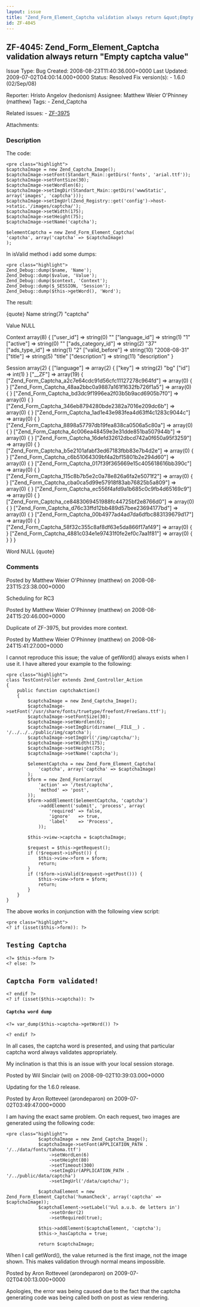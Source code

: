 ```yaml
---
layout: issue
title: "Zend_Form_Element_Captcha validation always return &quot;Empty captcha value&quot;"
id: ZF-4045
---
```


ZF-4045: Zend\_Form\_Element\_Captcha validation always return "Empty captcha value"
------------------------------------------------------------------------------------

 Issue Type: Bug Created: 2008-08-23T11:40:36.000+0000 Last Updated: 2009-07-02T04:00:14.000+0000 Status: Resolved Fix version(s): - 1.6.0 (02/Sep/08)
 
 Reporter:  Hristo Angelov (hedonism)  Assignee:  Matthew Weier O'Phinney (matthew)  Tags: - Zend\_Captcha
 
 Related issues: - [ZF-3975](/issues/browse/ZF-3975)
 
 Attachments: 
### Description

The code:

 
    <pre class="highlight">
    $captchaImage = new Zend_Captcha_Image();
    $captchaImage->setFont(Standart_Main::getDirs('fonts', 'arial.ttf'));
    $captchaImage->setFontSize(30);
    $captchaImage->setWordlen(6);
    $captchaImage->setImgDir(Standart_Main::getDirs('wwwStatic', array('images', 'captcha')));
    $captchaImage->setImgUrl(Zend_Registry::get('config')->host->static.'/images/captcha/');
    $captchaImage->setWidth(175);
    $captchaImage->setHeight(75);
    $captchaImage->setName('captcha');
            
    $elementCaptcha = new Zend_Form_Element_Captcha(
    'captcha', array('captcha' => $captchaImage)
    );


In isValid method i add some dumps:

 
    <pre class="highlight">
    Zend_Debug::dump($name, 'Name');
    Zend_Debug::dump($value, 'Value');
    Zend_Debug::dump($context, 'Context');
    Zend_Debug::dump($_SESSION, 'Session');
    Zend_Debug::dump($this->getWord(), 'Word');


The result:

{quote} Name string(7) "captcha"

Value NULL

Context array(8) { ["user\_id"] => string(0) "" ["language\_id"] => string(1) "1" ["active"] => string(0) "" ["ads\_category\_id"] => string(2) "37" ["ads\_type\_id"] => string(1) "2" ["valid\_before"] => string(10) "2008-08-31" ["title"] => string(5) "title" ["description"] => string(11) "description" }

Session array(2) { ["language"] => array(2) { ["key"] => string(2) "bg" ["id"] => int(1) } ["\_\_ZF"] => array(19) { ["Zend\_Form\_Captcha\_a2c7e64cdc91d56cfc11127278c964fd"] => array(0) { } ["Zend\_Form\_Captcha\_48aa2bbc0a9887a161f1632fb726f1a5"] => array(0) { } ["Zend\_Form\_Captcha\_bd3dc9f1996ea2f03b5b9acd6905b7f0"] => array(0) { } ["Zend\_Form\_Captcha\_346eb8794280bde2382a7016e209dc6b"] => array(0) { } ["Zend\_Form\_Captcha\_1ad1e43e983fea4d63ff4c1283c9044c"] => array(0) { } ["Zend\_Form\_Captcha\_8898a57797db19fea838ca0506a5c80a"] => array(0) { } ["Zend\_Form\_Captcha\_4c006ea48459e3e31dde851ba507944b"] => array(0) { } ["Zend\_Form\_Captcha\_16defd32612dbcd742a0f650a95f3259"] => array(0) { } ["Zend\_Form\_Captcha\_b5e2101afabf3ed67183fbb83e7b4d2e"] => array(0) { } ["Zend\_Form\_Captcha\_c6b51064309bf4a2bf15801b2e294d60"] => array(0) { } ["Zend\_Form\_Captcha\_017f39f365669e15c405618616bb390c"] => array(0) { } ["Zend\_Form\_Captcha\_115c8b7b5e2c0a78e826a6fa2e5071f2"] => array(0) { } ["Zend\_Form\_Captcha\_cba0ca5d99e57918f83ab76825b5a809"] => array(0) { } ["Zend\_Form\_Captcha\_ec556f4afd9a1b685c0c9fb4d65169c9"] => array(0) { } ["Zend\_Form\_Captcha\_ce8483069451988fc44725bf2e8766d0"] => array(0) { } ["Zend\_Form\_Captcha\_d76c33ffd12bb489d57bee23694177bd"] => array(0) { } ["Zend\_Form\_Captcha\_00b4977ad4ad7da6dfbc883139679d17"] => array(0) { } ["Zend\_Form\_Captcha\_58f32c355c8af8df63e5da866f17af49"] => array(0) { } ["Zend\_Form\_Captcha\_4881c034e1e97431f0fe2ef0c7aa1f81"] => array(0) { } } }

Word NULL {quote}

 

 

### Comments

Posted by Matthew Weier O'Phinney (matthew) on 2008-08-23T15:23:38.000+0000

Scheduling for RC3

 

 

Posted by Matthew Weier O'Phinney (matthew) on 2008-08-24T15:20:46.000+0000

Duplicate of ZF-3975, but provides more context.

 

 

Posted by Matthew Weier O'Phinney (matthew) on 2008-08-24T15:41:27.000+0000

I cannot reproduce this issue; the value of getWord() always exists when I use it. I have altered your example to the following:

 
    <pre class="highlight">
    class TestController extends Zend_Controller_Action
    {
        public function captchaAction()
        {
            $captchaImage = new Zend_Captcha_Image();
            $captchaImage->setFont('/usr/share/fonts/truetype/freefont/FreeSans.ttf');
            $captchaImage->setFontSize(30);
            $captchaImage->setWordlen(6);
            $captchaImage->setImgDir(dirname(__FILE__) . '/../../../public/img/captcha');
            $captchaImage->setImgUrl('/img/captcha/');
            $captchaImage->setWidth(175);
            $captchaImage->setHeight(75);
            $captchaImage->setName('captcha');
                    
            $elementCaptcha = new Zend_Form_Element_Captcha(
                'captcha', array('captcha' => $captchaImage)
            );
            $form = new Zend_Form(array(
                'action' => '/test/captcha',
                'method' => 'post',
            ));
            $form->addElement($elementCaptcha, 'captcha')
                ->addElement('submit', 'process', array(
                    'required' => false,
                    'ignore'   => true,
                    'label'    => 'Process',
                ));
    
            $this->view->captcha = $captchaImage;
    
            $request = $this->getRequest();
            if (!$request->isPost()) {
                $this->view->form = $form;
                return;
            }
            if (!$form->isValid($request->getPost())) {
                $this->view->form = $form;
                return;
            }
        }
    }


The above works in conjunction with the following view script:

 
    <pre class="highlight">
    <? if (isset($this->form)): ?>


`Testing Captcha`
-----------------

    <?= $this->form ?>
    <? else: ?>

`Captcha Form validated!`
-------------------------

    <? endif ?>
    <? if (isset($this->captcha)): ?>

#### `Captcha word dump`



    <?= var_dump($this->captcha->getWord()) ?>

    <? endif ?>

In all cases, the captcha word is presented, and using that particular captcha word always validates appropriately.

My inclination is that this is an issue with your local session storage.

 

 

Posted by Wil Sinclair (wil) on 2008-09-02T10:39:03.000+0000

Updating for the 1.6.0 release.

 

 

Posted by Aron Rotteveel (arondeparon) on 2009-07-02T03:49:47.000+0000

I am having the exact same problem. On each request, two images are generated using the following code:

 
    <pre class="highlight">
                $captchaImage = new Zend_Captcha_Image();
                $captchaImage->setFont(APPLICATION_PATH . '/../data/fonts/tahoma.ttf')
                    ->setWordLen(6)
                    ->setHeight(80)
                    ->setTimeout(300)
                    ->setImgDir(APPLICATION_PATH . '/../public/data/captcha')
                    ->setImgUrl('/data/captcha/');
    
                $captchaElement = new Zend_Form_Element_Captcha('humanCheck', array('captcha' => $captchaImage));
                $captchaElement->setLabel('Vul a.u.b. de letters in')
                    ->setOrder(2)
                    ->setRequired(true);
                    
                $this->addElement($captchaElement, 'captcha');      
                $this->_hasCaptcha = true;
                
                return $captchaImage;


When I call getWord(), the value returned is the first image, not the image shown. This makes validation through normal means impossible.

 

 

Posted by Aron Rotteveel (arondeparon) on 2009-07-02T04:00:13.000+0000

Apologies, the error was being caused due to the fact that the captcha generating code was being called both on post as view rendering.

 

 